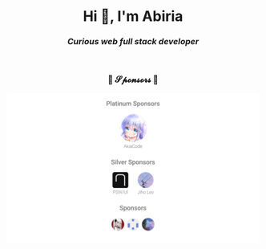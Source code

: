<div align="center">

# Hi :wave:, I'm Abiria

### _Curious web full stack developer_

<br>

### :sparkling_heart: 𝓢𝓹𝓸𝓷𝓼𝓸𝓻𝓼 :sparkling_heart:

<img src="https://raw.githubusercontent.com/abiriadev/sponsor/main/assets/sponsors.svg" />

</div>

